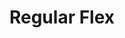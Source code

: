 ---
ee_id_thing: '126'
site: '1'
type: '2'
inv_num: 2011-119
add_credit:
url: 2011-119-regular-flex
title: Regular Flex
year: '2011'
display_year: '2011'
medium: Cobra Golf S3 Max Iron Set and Golf Clips
dims: 30.3 x 22 x 39.4 in
pitch: 'A couple of golf clubs placed in a row. '
ps:
live_url:
youtube:
related_code:
imgs: regular-flex-2011-119-full-database-ka_1.jpg
subheading:
download:
commission:
related:
layout: things-i-made
---